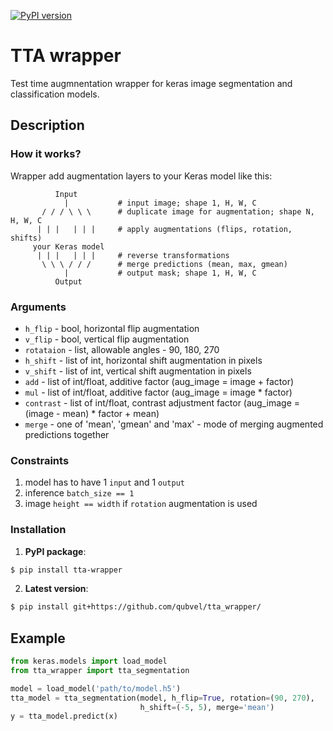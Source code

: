[![PyPI version](https://badge.fury.io/py/tta-wrapper.svg)](https://badge.fury.io/py/tta-wrapper)
# TTA wrapper
Test time augmnentation wrapper for keras image segmentation and classification models.

## Description

### How it works?

Wrapper add augmentation layers to your Keras model like this:

```
          Input
            |           # input image; shape 1, H, W, C
       / / / \ \ \      # duplicate image for augmentation; shape N, H, W, C
      | | |   | | |     # apply augmentations (flips, rotation, shifts)
     your Keras model
      | | |   | | |     # reverse transformations
       \ \ \ / / /      # merge predictions (mean, max, gmean)
            |           # output mask; shape 1, H, W, C
          Output
```

### Arguments

  - `h_flip` - bool, horizontal flip augmentation
  - `v_flip` - bool, vertical flip augmentation
  - `rotataion` - list, allowable angles - 90, 180, 270
  - `h_shift` - list of int, horizontal shift augmentation in pixels
  - `v_shift` - list of int, vertical shift augmentation in pixels
  - `add` - list of int/float, additive factor (aug_image = image + factor)
  - `mul` - list of int/float, additive factor (aug_image = image * factor)
  - `contrast` - list of int/float, contrast adjustment factor (aug_image = (image - mean) * factor + mean)
  - `merge` - one of 'mean', 'gmean' and 'max' - mode of merging augmented predictions together
  
### Constraints
  1) model has to have 1 `input` and 1 `output`
  2) inference `batch_size == 1`
  3) image `height == width` if `rotation` augmentation is used

### Installation
1) **PyPI package**:
```bash
$ pip install tta-wrapper
```
2) **Latest version**:
```bash
$ pip install git+https://github.com/qubvel/tta_wrapper/
```

## Example
```python
from keras.models import load_model
from tta_wrapper import tta_segmentation

model = load_model('path/to/model.h5')
tta_model = tta_segmentation(model, h_flip=True, rotation=(90, 270), 
                             h_shift=(-5, 5), merge='mean')
y = tta_model.predict(x)
```
